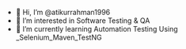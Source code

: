 - 👋 Hi, I’m @atikurrahman1996
- 👀 I’m interested in Software Testing & QA
- 🌱 I’m currently learning Automation Testing Using _Selenium_Maven_TestNG
<!---
atikurrahman1996/atikurrahman1996 is a ✨ special ✨ repository because its `README.md` (this file) appears on your GitHub profile.
You can click the Preview link to take a look at your changes.
--->
